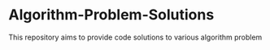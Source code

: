 # Algorithm-Problem-Solutions
This repository aims to provide code solutions to various algorithm problem
